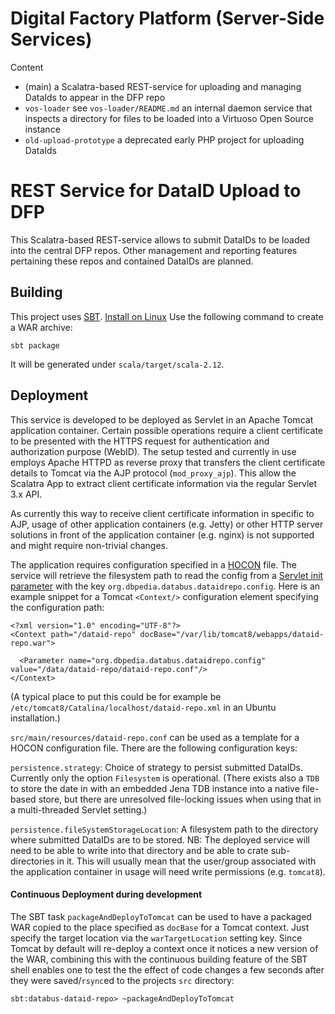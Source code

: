 # Digital Factory Platform (Server-Side Services) #

Content

* (main) a Scalatra-based REST-service for uploading and managing DataIds to appear in
 the DFP repo 
* `vos-loader` see `vos-loader/README.md` an internal daemon service that inspects a directory for files to be loaded 
 into a Virtuoso Open Source instance
* `old-upload-prototype` a deprecated early PHP project for uploading DataIds 


# REST Service for DataID Upload to DFP #

This Scalatra-based REST-service allows to submit DataIDs to be loaded into the central
DFP repos. Other management and reporting features pertaining these repos and contained 
DataIDs are planned.

## Building

This project uses [SBT](https://www.scala-sbt.org/documentation.html). [Install on Linux](https://www.scala-sbt.org/1.0/docs/Installing-sbt-on-Linux.html)
Use the following command to create a WAR archive:

```sbt package```

It will be generated under `scala/target/scala-2.12`.

## Deployment

This service is developed to be deployed as Servlet in an Apache Tomcat application container.
Certain possible operations require a client certificate to be presented with the HTTPS request
for authentication and authorization purpose (WebID). The setup tested and currently in use employs
Apache HTTPD as reverse proxy that transfers the client certificate details to Tomcat via
the AJP protocol (`mod_proxy_ajp`). This allow the Scalatra App to extract client certificate 
information via the regular Servlet 3.x API.

As currently this way to receive client certificate information in specific to AJP, usage of 
other application containers (e.g. Jetty) or other HTTP server solutions in front of the 
application container (e.g. nginx) is not supported and might require non-trivial changes.
 
The application requires configuration specified in a 
[HOCON](https://github.com/lightbend/config/blob/master/HOCON.md) file. The service will retrieve
the filesystem path to read the config from a 
[Servlet init parameter](https://docs.oracle.com/javaee/7/api/javax/servlet/ServletConfig.html#getInitParameter-java.lang.String-)
with the key `org.dbpedia.databus.dataidrepo.config`. Here is an example snippet for a Tomcat 
`<Context/>` configuration element specifying the configuration path:

```
<?xml version="1.0" encoding="UTF-8"?>
<Context path="/dataid-repo" docBase="/var/lib/tomcat8/webapps/dataid-repo.war">

  <Parameter name="org.dbpedia.databus.dataidrepo.config" value="/data/dataid-repo/dataid-repo.conf"/>
</Context>

```
(A typical place to put this could be for example be `/etc/tomcat8/Catalina/localhost/dataid-repo.xml`
 in an Ubuntu installation.)

`src/main/resources/dataid-repo.conf` can be used as a template for a HOCON configuration file. 
  There are the following configuration keys:

`persistence.strategy`: Choice of strategy to persist submitted DataIDs. Currently only the option 
  `Filesystem` is operational. (There exists also a `TDB` to store the date in with an embedded Jena 
   TDB instance into a native file-based store, but there are unresolved file-locking issues when
   using that in a multi-threaded Servlet setting.)
   
`persistence.fileSystemStorageLocation`: A filesystem path to the directory where submitted DataIDs
  are to be stored. NB: The deployed service will need to be able to write into that directory and 
  be able to crate sub-directories in it. This will usually mean that the user/group associated with
  the application container in usage will need write permissions (e.g. `tomcat8`).


#### Continuous Deployment during development

The SBT task `packageAndDeployToTomcat` can be used to have a packaged WAR copied to the place specified
as `docBase` for a Tomcat context. Just specify the target location via the `warTargetLocation` setting key.
Since Tomcat by default will re-deploy a context once it notices a new version of the WAR, combining this with
the continuous building feature of the SBT shell enables one to test the the effect of code changes a few
seconds after they were saved/`rsync`ed to the projects `src` directory:

`sbt:databus-dataid-repo> ~packageAndDeployToTomcat`
